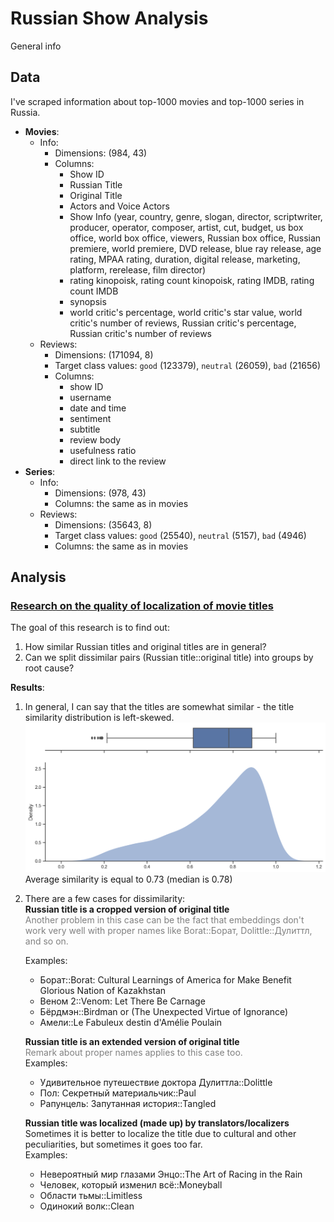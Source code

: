 # Russian Show Analysis

General info

## Data

I've scraped information about top-1000 movies and top-1000 series in Russia.  

* **Movies**:
  * Info:
    * Dimensions: (984, 43)
    * Columns:
      * Show ID
      * Russian Title
      * Original Title
      * Actors and Voice Actors
      * Show Info (year, country, genre, slogan, director, scriptwriter, producer, operator, composer, artist, cut, budget, us box office, world box office, viewers, Russian box office, Russian premiere, world premiere, DVD release, blue ray release, age rating, MPAA rating, duration, digital release, marketing, platform, rerelease, film director)
      * rating kinopoisk, rating count kinopoisk, rating IMDB, rating count IMDB
      * synopsis
      * world critic's percentage, world critic's star value, world critic's number of reviews, Russian critic's percentage, Russian critic's number of reviews
  * Reviews:
    * Dimensions: (171094, 8)
    * Target class values: `good` (123379), `neutral` (26059), `bad` (21656)
    * Columns:
      * show ID
      * username
      * date and time
      * sentiment
      * subtitle
      * review body
      * usefulness ratio
      * direct link to the review
* **Series**:
  * Info:
    * Dimensions: (978, 43)
    * Columns: the same as in movies
  * Reviews:
    * Dimensions: (35643, 8)
    * Target class values: `good` (25540), `neutral` (5157), `bad` (4946)
    * Columns: the same as in movies

## Analysis

### [Research on the quality of localization of movie titles](https://github.com/Extremesarova/movie_reviews/blob/main/analysis/1_title_localization_analysis/movie_title_translation.ipynb)  

The goal of this research is to find out:

1) How similar Russian titles and original titles are in general?
2) Can we split dissimilar pairs (Russian title::original title) into groups by root cause?

**Results**:

1) In general, I can say that the titles are somewhat similar - the title similarity distribution is left-skewed.  
![Title similarity](static/title_similarity.png "Title similarity")
Average similarity is equal to 0.73 (median is 0.78)
2) There are a few cases for dissimilarity:  
    **Russian title is a cropped version of original title**  
    <span style="color:grey">Another problem in this case can be the fact that embeddings don't work very well with proper names like Borat::Борат, Dolittle::Дулиттл, and so on.</span>

    Examples:

    * Борат::Borat: Cultural Learnings of America for Make Benefit Glorious Nation of Kazakhstan
    * Веном 2::Venom: Let There Be Carnage
    * Бёрдмэн::Birdman or (The Unexpected Virtue of Ignorance)
    * Амели::Le Fabuleux destin d'Amélie Poulain

    **Russian title is an extended version of original title**  
    <span style="color:grey">Remark about proper names applies to this case too.</span>  
    Examples:
    * Удивительное путешествие доктора Дулиттла::Dolittle
    * Пол: Секретный материальчик::Paul
    * Рапунцель: Запутанная история::Tangled

    **Russian title was localized (made up) by translators/localizers**  
    Sometimes it is better to localize the title due to cultural and other peculiarities, but sometimes it goes too far.  
    Examples:
    * Невероятный мир глазами Энцо::The Art of Racing in the Rain
    * Человек, который изменил всё::Moneyball
    * Области тьмы::Limitless
    * Одинокий волк::Clean
